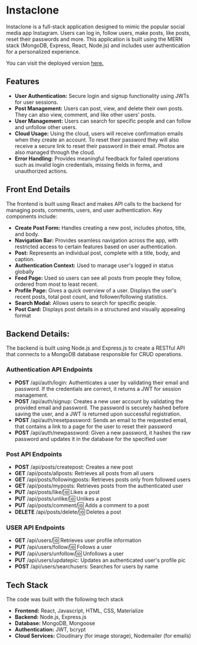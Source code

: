 # Instaclone

Instaclone is a full-stack application designed to mimic the popular social media app Instagram. Users can log in, follow users, make posts, like posts, reset their passwords and more. This application is built using the MERN stack (MongoDB, Express, React, Node.js) and includes user authentication for a personalized experience.

You can visit the deployed version [here.](https://instagramclone-frontend.onrender.com)

## Features

- **User Authentication:** Secure login and signup functionality using JWTs for user sessions.
- **Post Management:** Users can post, view, and delete their own posts. They can also view, comment, and like other users' posts.
- **User Management:** Users can search for specific people and can follow and unfollow other users.
- **Cloud Usage:** Using the cloud, users will receive confirmation emails when they create an account. To reset their password they will also receive a secure link to reset their password in their email. Photos are also managed through the cloud.
- **Error Handling:** Provides meaningful feedback for failed operations such as invalid login credentials, missing fields in forms, and unauthorized actions.

## Front End Details

The frontend is built using React and makes API calls to the backend for managing posts, comments, users, and user authentication. Key components include:

- **Create Post Form:** Handles creating a new post, includes photos, title, and body.
- **Navigation Bar:** Provides seamless navigation across the app, with restricted access to certain features based on user authentication.
- **Post:** Represents an individual post, complete with a title, body, and caption. 
- **Authentication Context:** Used to manage user's logged in status globally
- **Feed Page:** Used so users can see all posts from people they follow, ordered from most to least recent.
- **Profile Page:** Gives a quick overview of a user. Displays the user's recent posts, total post count, and follower/following statistics.
- **Search Modal:** Allows users to search for specific people.
- **Post Card:** Displays post details in a structured and visually appealing format

## Backend Details:
The backend is built using Node.js and Express.js to create a RESTful API that connects to a MongoDB database responsible for CRUD operations.

### Authentication API Endpoints
- **POST** /api/auth/login: Authenticates a user by validating their email and password. If the credentials are correct, it returns a JWT for session management.
- **POST** /api/auth/signup: Creates a new user account by validating the provided email and password. The password is securely hashed before saving the user, and a JWT is returned upon successful registration.
- **POST** /api/auth/resetpassword: Sends an email to the requested email, that contains a link to a page for the user to reset their password
- **POST** /api/auth/newpassword: Given a new password, it hashes the raw password and updates it in the database for the specified user

### Post API Endpoints
- **POST** /api/posts/createpost: Creates a new post
- **GET** /api/posts/allposts: Retrieves all posts from all users
- **GET** /api/posts/followingposts: Retrieves posts only from followed users
- **GET** /api/posts/myposts: Retrieves posts from the authenticated user
- **PUT** /api/posts/like/:id: Likes a post
- **PUT** /api/posts/unlike/:id: Unlikes a post
- **PUT** /api/posts/comment/:id: Adds a comment to a post
- **DELETE** /api/posts/delete/:id: Deletes a post

### USER API Endpoints
- **GET** /api/users/:id: Retrieves user profile information
- **PUT** /api/users/follow/:id: Follows a user
- **PUT** /api/users/unfollow/:id: Unfollows a user
- **PUT** /api/users/updatepic: Updates an authenticated user's profile pic
- **POST** /api/users/searchusers: Searches for users by name

## Tech Stack
The code was built with the following tech stack
- **Frontend:** React, Javascript, HTML, CSS, Materialize
- **Backend:** Node.js, Express.js
- **Database:** MongoDB, Mongoose
- **Authentication:** JWT, bcrypt
- **Cloud Services:** Cloudinary (for image storage), Nodemailer (for emails)
